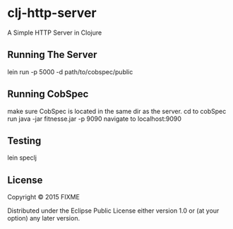 # clj-http-server
A Simple HTTP Server in Clojure

## Running The Server
lein run -p 5000 -d path/to/cobspec/public

## Running CobSpec
make sure CobSpec is located in the same dir as the server.
cd to cobSpec
run java -jar fitnesse.jar -p 9090
navigate to localhost:9090

## Testing
lein speclj

## License

Copyright © 2015 FIXME

Distributed under the Eclipse Public License either version 1.0 or (at
your option) any later version.
